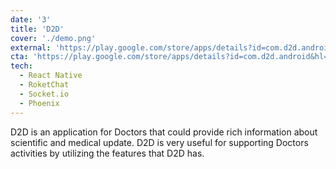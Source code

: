 ```yaml
---
date: '3'
title: 'D2D'
cover: './demo.png'
external: 'https://play.google.com/store/apps/details?id=com.d2d.android&hl=en&gl=US'
cta: 'https://play.google.com/store/apps/details?id=com.d2d.android&hl=en&gl=US'
tech:
  - React Native
  - RoketChat
  - Socket.io
  - Phoenix
---
```


D2D is an application for Doctors that could provide rich information about scientific and medical update. D2D is very useful for supporting Doctors activities by utilizing the features that D2D has.
